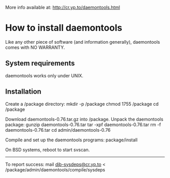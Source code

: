 More info available at: http://cr.yp.to/daemontools.html

How to install daemontools
==========================

Like any other piece of software (and information generally), daemontools comes with NO WARRANTY.


System requirements
-------------------


daemontools works only under UNIX.


Installation
------------

Create a /package directory:
     mkdir -p /package
     chmod 1755 /package
     cd /package

Download daemontools-0.76.tar.gz into /package. Unpack the daemontools package:
     gunzip daemontools-0.76.tar
     tar -xpf daemontools-0.76.tar
     rm -f daemontools-0.76.tar
     cd admin/daemontools-0.76

Compile and set up the daemontools programs:
     package/install

On BSD systems, reboot to start svscan.

--------------------------------------------------------------------------------

To report success:
     mail djb-sysdeps@cr.yp.to < /package/admin/daemontools/compile/sysdeps

